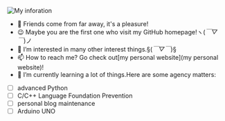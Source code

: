 <!---
Invert-viewer/Invert-viewer is a ✨ special ✨ repository because its `README.md` (this file) appears on your GitHub profile.
You can click the Preview link to take a look at your changes.
--->
![My inforation](https://metrics.lecoq.io/Invert-viewer?template=classic&isocalendar=1&base=header%2C%20activity%2C%20community%2C%20repositories%2C%20metadata&base.indepth=false&base.hireable=false&base.skip=false&isocalendar=false&isocalendar.duration=half-year&config.timezone=Asia%2FShanghai)

- 🎉 Friends come from far away, it's a pleasure!
- 😉 Maybe you are the first one who visit my GitHub homepage!ヽ(*￣▽￣*)ノ
- 👀 I’m interested in many other interest things.§(*￣▽￣*)§
- 📫 How to reach me? Go check out[my personal website](my personal website)!
- 🌱 I’m currently learning a lot of things.Here are some agency matters:
- [ ]  advanced Python
- [ ]  C/C++ Language Foundation Prevention
- [ ]  personal blog maintenance
- [ ]  Arduino UNO

